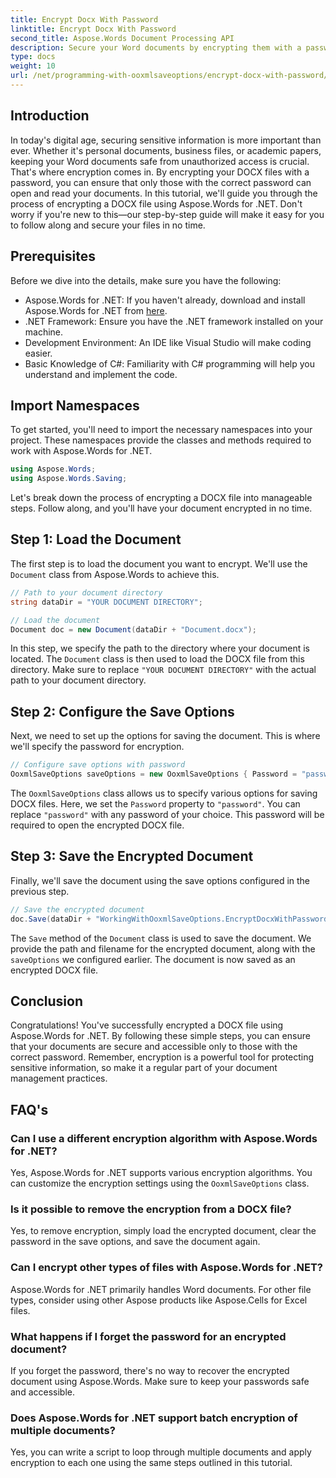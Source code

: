 ```yaml
---
title: Encrypt Docx With Password
linktitle: Encrypt Docx With Password
second_title: Aspose.Words Document Processing API
description: Secure your Word documents by encrypting them with a password using Aspose.Words for .NET. Follow our step-by-step guide to protect your sensitive information.
type: docs
weight: 10
url: /net/programming-with-ooxmlsaveoptions/encrypt-docx-with-password/
---
```

## Introduction

In today's digital age, securing sensitive information is more important than ever. Whether it's personal documents, business files, or academic papers, keeping your Word documents safe from unauthorized access is crucial. That's where encryption comes in. By encrypting your DOCX files with a password, you can ensure that only those with the correct password can open and read your documents. In this tutorial, we'll guide you through the process of encrypting a DOCX file using Aspose.Words for .NET. Don't worry if you're new to this—our step-by-step guide will make it easy for you to follow along and secure your files in no time.

## Prerequisites

Before we dive into the details, make sure you have the following:

- Aspose.Words for .NET: If you haven't already, download and install Aspose.Words for .NET from [here](https://releases.aspose.com/words/net/).
- .NET Framework: Ensure you have the .NET framework installed on your machine.
- Development Environment: An IDE like Visual Studio will make coding easier.
- Basic Knowledge of C#: Familiarity with C# programming will help you understand and implement the code.

## Import Namespaces

To get started, you'll need to import the necessary namespaces into your project. These namespaces provide the classes and methods required to work with Aspose.Words for .NET.

```csharp
using Aspose.Words;
using Aspose.Words.Saving;
```

Let's break down the process of encrypting a DOCX file into manageable steps. Follow along, and you'll have your document encrypted in no time.

## Step 1: Load the Document

The first step is to load the document you want to encrypt. We'll use the `Document` class from Aspose.Words to achieve this.

```csharp
// Path to your document directory 
string dataDir = "YOUR DOCUMENT DIRECTORY";  

// Load the document
Document doc = new Document(dataDir + "Document.docx");
```

In this step, we specify the path to the directory where your document is located. The `Document` class is then used to load the DOCX file from this directory. Make sure to replace `"YOUR DOCUMENT DIRECTORY"` with the actual path to your document directory.

## Step 2: Configure the Save Options

Next, we need to set up the options for saving the document. This is where we'll specify the password for encryption.

```csharp
// Configure save options with password
OoxmlSaveOptions saveOptions = new OoxmlSaveOptions { Password = "password" };
```

The `OoxmlSaveOptions` class allows us to specify various options for saving DOCX files. Here, we set the `Password` property to `"password"`. You can replace `"password"` with any password of your choice. This password will be required to open the encrypted DOCX file.

## Step 3: Save the Encrypted Document

Finally, we'll save the document using the save options configured in the previous step.

```csharp
// Save the encrypted document
doc.Save(dataDir + "WorkingWithOoxmlSaveOptions.EncryptDocxWithPassword.docx", saveOptions);
```

The `Save` method of the `Document` class is used to save the document. We provide the path and filename for the encrypted document, along with the `saveOptions` we configured earlier. The document is now saved as an encrypted DOCX file.

## Conclusion

Congratulations! You've successfully encrypted a DOCX file using Aspose.Words for .NET. By following these simple steps, you can ensure that your documents are secure and accessible only to those with the correct password. Remember, encryption is a powerful tool for protecting sensitive information, so make it a regular part of your document management practices.

## FAQ's

### Can I use a different encryption algorithm with Aspose.Words for .NET?

Yes, Aspose.Words for .NET supports various encryption algorithms. You can customize the encryption settings using the `OoxmlSaveOptions` class.

### Is it possible to remove the encryption from a DOCX file?

Yes, to remove encryption, simply load the encrypted document, clear the password in the save options, and save the document again.

### Can I encrypt other types of files with Aspose.Words for .NET?

Aspose.Words for .NET primarily handles Word documents. For other file types, consider using other Aspose products like Aspose.Cells for Excel files.

### What happens if I forget the password for an encrypted document?

If you forget the password, there's no way to recover the encrypted document using Aspose.Words. Make sure to keep your passwords safe and accessible.

### Does Aspose.Words for .NET support batch encryption of multiple documents?

Yes, you can write a script to loop through multiple documents and apply encryption to each one using the same steps outlined in this tutorial.

